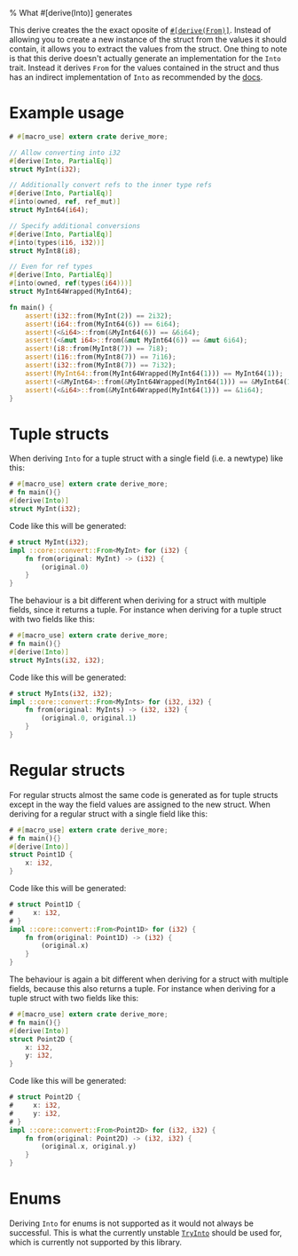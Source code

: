 % What #[derive(Into)] generates

This derive creates the the exact oposite of [`#[derive(From)]`](from.html).
Instead of allowing you to create a new instance of the struct from the values
it should contain, it allows you to extract the values from the struct.
One thing to note is that this derive doesn't actually generate an
implementation for the `Into` trait.
Instead it derives `From` for the values contained in the struct and thus has an
indirect implementation of `Into` as recommended by the
[docs](https://doc.rust-lang.org/core/convert/trait.Into.html).

# Example usage
```rust
# #[macro_use] extern crate derive_more;

// Allow converting into i32
#[derive(Into, PartialEq)]
struct MyInt(i32);

// Additionally convert refs to the inner type refs
#[derive(Into, PartialEq)]
#[into(owned, ref, ref_mut)]
struct MyInt64(i64);

// Specify additional conversions
#[derive(Into, PartialEq)]
#[into(types(i16, i32))]
struct MyInt8(i8);

// Even for ref types
#[derive(Into, PartialEq)]
#[into(owned, ref(types(i64)))]
struct MyInt64Wrapped(MyInt64);

fn main() {
    assert!(i32::from(MyInt(2)) == 2i32);
    assert!(i64::from(MyInt64(6)) == 6i64);
    assert!(<&i64>::from(&MyInt64(6)) == &6i64);
    assert!(<&mut i64>::from(&mut MyInt64(6)) == &mut 6i64);
    assert!(i8::from(MyInt8(7)) == 7i8);
    assert!(i16::from(MyInt8(7)) == 7i16);
    assert!(i32::from(MyInt8(7)) == 7i32);
    assert!(MyInt64::from(MyInt64Wrapped(MyInt64(1))) == MyInt64(1));
    assert!(<&MyInt64>::from(&MyInt64Wrapped(MyInt64(1))) == &MyInt64(1));
    assert!(<&i64>::from(&MyInt64Wrapped(MyInt64(1))) == &1i64);
}
```

# Tuple structs

When deriving `Into` for a tuple struct with a single field (i.e. a newtype) like this:

```rust
# #[macro_use] extern crate derive_more;
# fn main(){}
#[derive(Into)]
struct MyInt(i32);
```

Code like this will be generated:

```rust
# struct MyInt(i32);
impl ::core::convert::From<MyInt> for (i32) {
    fn from(original: MyInt) -> (i32) {
        (original.0)
    }
}
```

The behaviour is a bit different when deriving for a struct with multiple
fields, since it returns a tuple. For instance when deriving for a tuple struct
with two fields like this:

```rust
# #[macro_use] extern crate derive_more;
# fn main(){}
#[derive(Into)]
struct MyInts(i32, i32);
```

Code like this will be generated:

```rust
# struct MyInts(i32, i32);
impl ::core::convert::From<MyInts> for (i32, i32) {
    fn from(original: MyInts) -> (i32, i32) {
        (original.0, original.1)
    }
}
```

# Regular structs

For regular structs almost the same code is generated as for tuple structs
except in the way the field values are assigned to the new struct.
When deriving for a regular struct with a single field like this:

```rust
# #[macro_use] extern crate derive_more;
# fn main(){}
#[derive(Into)]
struct Point1D {
    x: i32,
}
```

Code like this will be generated:

```rust
# struct Point1D {
#     x: i32,
# }
impl ::core::convert::From<Point1D> for (i32) {
    fn from(original: Point1D) -> (i32) {
        (original.x)
    }
}
```

The behaviour is again a bit different when deriving for a struct with multiple
fields, because this also returns a tuple. For instance when deriving for a
tuple struct with two fields like this:

```rust
# #[macro_use] extern crate derive_more;
# fn main(){}
#[derive(Into)]
struct Point2D {
    x: i32,
    y: i32,
}

```

Code like this will be generated:

```rust
# struct Point2D {
#     x: i32,
#     y: i32,
# }
impl ::core::convert::From<Point2D> for (i32, i32) {
    fn from(original: Point2D) -> (i32, i32) {
        (original.x, original.y)
    }
}
```

# Enums

Deriving `Into` for enums is not supported as it would not always be successful.
This is what the currently unstable
[`TryInto`](https://doc.rust-lang.org/core/convert/trait.TryInto.html) should be
used for, which is currently not supported by this library.
